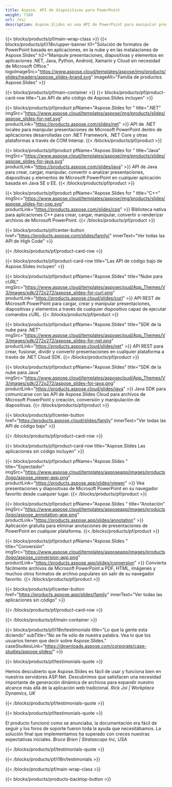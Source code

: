 ```yaml
---
title: Aspose. API de diapositivas para PowerPoint
weight: 7160
url: /es/
description: Aspose.Slides es una API de PowerPoint para manipular presentaciones y la nube proporciona una API de nube de diapositivas.
---
```


{{< blocks/products/pf/main-wrap-class >}}
{{< blocks/products/pf/i18n/upper-banner h1="Solución de formatos de PowerPoint basada en aplicaciones, en la nube y en las instalaciones de Aspose.Slides" h2="Manipule presentaciones, diapositivas y elementos en aplicaciones .NET, Java, Python, Android, Xamarin y Cloud sin necesidad de Microsoft Office." logoImageSrc="https://www.aspose.cloud/templates/aspose/img/products/slides/headers/aspose_slides-brand.svg" imageAlt="Familia de productos Aspose.Slides" >}}

{{< blocks/products/pf/main-container >}}
{{< blocks/products/pf/product-card-row title="Las API de alto código de Aspose.Slides incluyen" >}}

{{< blocks/products/pf/product pfName="Aspose.Slides for " title=".NET" imgSrc="https://www.aspose.cloud/templates/aspose/img/products/slides/aspose_slides-for-net.svg" productLink="https://products.aspose.com/slides/net" >}}
API de .NET locales para manipular presentaciones de Microsoft PowerPoint dentro de aplicaciones desarrolladas con .NET Framework, .NET Core y otras plataformas a través de COM Interop.
{{< /blocks/products/pf/product >}}

{{< blocks/products/pf/product pfName="Aspose.Slides for " title="Java" imgSrc="https://www.aspose.cloud/templates/aspose/img/products/slides/aspose_slides-for-java.svg" productLink="https://products.aspose.com/slides/java" >}}
API de Java para crear, cargar, manipular, convertir o analizar presentaciones, diapositivas y elementos de Microsoft PowerPoint en cualquier aplicación basada en Java SE o EE.
{{< /blocks/products/pf/product >}}

{{< blocks/products/pf/product pfName="Aspose.Slides for " title="C++" imgSrc="https://www.aspose.cloud/templates/aspose/img/products/slides/aspose_slides-for-cpp.svg" productLink="https://products.aspose.com/slides/cpp" >}}
Biblioteca nativa para aplicaciones C++ para crear, cargar, manipular, convertir o renderizar archivos de Microsoft PowerPoint.
{{< /blocks/products/pf/product >}}

{{< blocks/products/pf/center-button href="https://products.aspose.com/slides/family/" innerText="Ver todas las API de High Code" >}}

{{< /blocks/products/pf/product-card-row >}}

{{< blocks/products/pf/product-card-row title="Las API de código bajo de Aspose.Slides incluyen" >}}

{{< blocks/products/pf/product pfName="Aspose.Slides" title="Nube para cURL" imgSrc="https://www.aspose.cloud/templates/asposecloud/App_Themes/V3/images/sdk/272x272/aspose_slides-for-curl.png" productLink="https://products.aspose.cloud/slides/curl" >}}
API REST de Microsoft PowerPoint para cargar, crear y manipular presentaciones, diapositivas y elementos a través de cualquier dispositivo capaz de ejecutar comandos cURL.
{{< /blocks/products/pf/product >}}

{{< blocks/products/pf/product pfName="Aspose.Slides" title="SDK de la nube para .NET" imgSrc="https://www.aspose.cloud/templates/asposecloud/App_Themes/V3/images/sdk/272x272/aspose_slides-for-net.png" productLink="https://products.aspose.cloud/slides/net" >}}
API REST para crear, fusionar, dividir y convertir presentaciones en cualquier plataforma a través de .NET Cloud SDK.
{{< /blocks/products/pf/product >}}

{{< blocks/products/pf/product pfName="Aspose.Slides" title="SDK de la nube para Java" imgSrc="https://www.aspose.cloud/templates/asposecloud/App_Themes/V3/images/sdk/272x272/aspose_slides-for-java.png" productLink="https://products.aspose.cloud/slides/java" >}}
Java SDK para comunicarse con las API de Aspose.Slides Cloud para archivos de Microsoft PowerPoint y creación, conversión y manipulación de diapositivas.
{{< /blocks/products/pf/product >}}

{{< blocks/products/pf/center-button href="https://products.aspose.cloud/slides/family" innerText="Ver todas las API de código bajo" >}}

{{< /blocks/products/pf/product-card-row >}}

{{< blocks/products/pf/product-card-row title="Aspose.Slides Las aplicaciones sin código incluyen" >}}

{{< blocks/products/pf/product pfName="Aspose.Slides " title="Espectador" imgSrc="https://www.aspose.cloud/templates/asposeapp/images/products/logo/aspose_viewer-app.png" productLink="https://products.aspose.app/slides/viewer" >}}
Vea presentaciones y diapositivas de Microsoft PowerPoint en su navegador favorito desde cualquier lugar.
{{< /blocks/products/pf/product >}}

{{< blocks/products/pf/product pfName="Aspose.Slides " title="Anotación" imgSrc="https://www.aspose.cloud/templates/asposeapp/images/products/logo/aspose_annotation-app.png" productLink="https://products.aspose.app/slides/annotation" >}}
Aplicación gratuita para eliminar anotaciones de presentaciones de PowerPoint en cualquier plataforma.
{{< /blocks/products/pf/product >}}

{{< blocks/products/pf/product pfName="Aspose.Slides " title="Conversión" imgSrc="https://www.aspose.cloud/templates/asposeapp/images/products/logo/aspose_conversion-app.png" productLink="https://products.aspose.app/slides/conversion" >}}
Convierta fácilmente archivos de Microsoft PowerPoint a PDF, HTML, imágenes y muchos otros formatos de archivo populares sin salir de su navegador favorito.
{{< /blocks/products/pf/product >}}

{{< blocks/products/pf/center-button href="https://products.aspose.app/slides/family" innerText="Ver todas las aplicaciones sin código" >}}

{{< /blocks/products/pf/product-card-row >}}

{{< /blocks/products/pf/main-container >}}

{{< blocks/products/pf/i18n/testimonials title="Lo que la gente esta diciendo" subTitle="No se fíe sólo de nuestra palabra. Vea lo que los usuarios tienen que decir sobre Aspose.Slides." caseStudiesLink="https://downloads.aspose.com/corporate/case-studies/aspose.slides/" >}}

{{< blocks/products/pf/testimonials-quote >}}
<p class="first">
Hemos descubierto que Aspose.Slides es fácil de usar y funciona bien en nuestros servidores ASP.Net. Descubrimos que satisfacen una necesidad importante de generación dinámica de archivos para expandir nuestro alcance más allá de la aplicación web tradicional.
 <em>
  Rick Joi | Workplace Dynamics, UK
 </em>
</p>

{{< /blocks/products/pf/testimonials-quote >}}

{{< blocks/products/pf/testimonials-quote >}}
<p class="second">
El producto funcionó como se anunciaba, la documentación era fácil de seguir y los foros de soporte fueron toda la ayuda que necesitábamos. La solución final que implementamos ha superado con creces nuestras expectativas iniciales.
 <em>
  Bruce Brien | Stratascope Inc, USA
 </em>
</p>

{{< /blocks/products/pf/testimonials-quote >}}

{{< /blocks/products/pf/i18n/testimonials >}}

{{< /blocks/products/pf/main-wrap-class >}}

{{< blocks/products/products-backtop-button >}}